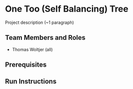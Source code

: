 # One Too (Self Balancing) Tree

Project description (~1 paragraph)

## Team Members and Roles

* Thomas Woltjer (all)

## Prerequisites

## Run Instructions
